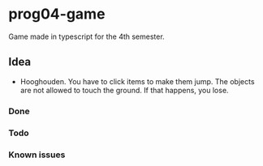 # prog04-game
Game made in typescript for the 4th semester.

## Idea 
* Hooghouden. You have to click items to make them jump. The objects are not allowed to touch the ground. If that happens, you lose.


### Done



### Todo


### Known issues

